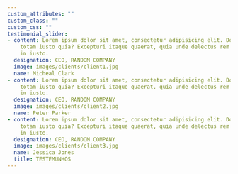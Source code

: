 ```yaml
---
custom_attributes: ""
custom_class: ""
custom_css: ""
testimonial_slider:
- content: Lorem ipsum dolor sit amet, consectetur adipisicing elit. Dolores ad, omnis
    totam iusto quia? Excepturi itaque quaerat, quia unde delectus rem error dignissimos
    in iusto.
  designation: CEO, RANDOM COMPANY
  image: images/clients/client1.jpg
  name: Micheal Clark
- content: Lorem ipsum dolor sit amet, consectetur adipisicing elit. Dolores ad, omnis
    totam iusto quia? Excepturi itaque quaerat, quia unde delectus rem error dignissimos
    in iusto.
  designation: CEO, RANDOM COMPANY
  image: images/clients/client2.jpg
  name: Peter Parker
- content: Lorem ipsum dolor sit amet, consectetur adipisicing elit. Dolores ad, omnis
    totam iusto quia? Excepturi itaque quaerat, quia unde delectus rem error dignissimos
    in iusto.
  designation: CEO, RANDOM COMPANY
  image: images/clients/client3.jpg
  name: Jessica Jones
  title: TESTEMUNHOS
---
```

